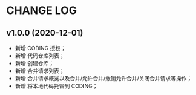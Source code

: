 # CHANGE LOG

## v1.0.0 (2020-12-01)

- 新增 CODING 授权；
- 新增 代码仓库列表；
- 新增 创建仓库；
- 新增 合并请求列表；
- 新增 合并请求概览以及合并/允许合并/撤销允许合并/关闭合并请求等操作；
- 新增 将本地代码托管到 CODING；
